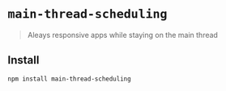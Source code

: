 # `main-thread-scheduling`

> Aleays responsive apps while staying on the main thread

## Install

```shell
npm install main-thread-scheduling
```
